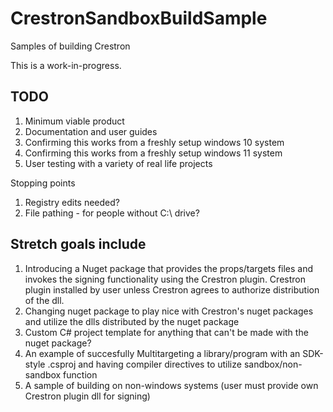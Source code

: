 # CrestronSandboxBuildSample

Samples of building Crestron

This is a work-in-progress.

## TODO

1) Minimum viable product
2) Documentation and user guides
3) Confirming this works from a freshly setup windows 10 system
4) Confirming this works from a freshly setup windows 11 system
5) User testing with a variety of real life projects

Stopping points

1) Registry edits needed?
2) File pathing - for people without C:\ drive?

## Stretch goals include

1) Introducing a Nuget package that provides the props/targets files and invokes the signing functionality using the Crestron plugin. Crestron plugin installed by user unless Crestron agrees to authorize distribution of the dll.
2) Changing nuget package to play nice with Crestron's nuget packages and utilize the dlls distributed by the nuget package
3) Custom C# project template for anything that can't be made with the nuget package?
4) An example of succesfully Multitargeting a library/program with an SDK-style .csproj and having compiler directives to utilize sandbox/non-sandbox function
5) A sample of building on non-windows systems (user must provide own Crestron plugin dll for signing)

